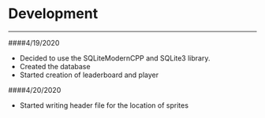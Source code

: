 # Development

---
####4/19/2020
   * Decided to use the SQLiteModernCPP and SQLite3 library.
   * Created the database
   * Started creation of leaderboard and player
   
####4/20/2020
   * Started writing header file for the location of sprites